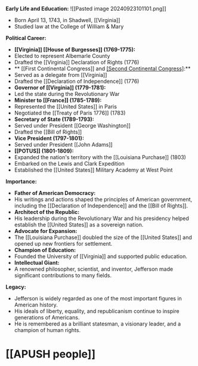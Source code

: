 
**Early Life and Education:**
![[Pasted image 20240923101101.png]]
* Born April 13, 1743, in Shadwell, [[Virginia]]
* Studied law at the College of William & Mary

**Political Career:**

* **[[Virginia]] [[House of Burgesses]] (1769-1775):**
 * Elected to represent Albemarle County
 * Drafted the [[Virginia]] Declaration of Rights (1776)
* ** [[First Continental Congress]] and [[Second Continental Congress]](1775-1776):**
 * Served as a delegate from [[Virginia]]
 * Drafted the [[Declaration of Independence]] (1776)
* **Governor of [[Virginia]] (1779-1781):**
 * Led the state during the Revolutionary War
* **Minister to [[France]] (1785-1789):**
 * Represented the [[United States]] in Paris
 * Negotiated the [[Treaty of Paris 1776]] (1783)
* **Secretary of State (1789-1793):**
 * Served under President [[George Washington]]
 * Drafted the [[Bill of Rights]]
* **Vice President (1797-1801):**
 * Served under President [[John Adams]]
* **[[POTUS]] (1801-1809):**
 * Expanded the nation's territory with the [[Louisiana Purchase]] (1803)
 * Embarked on the Lewis and Clark Expedition
 * Established the [[United States]] Military Academy at West Point

**Importance:**

* **Father of American Democracy:**
 * His writings and actions shaped the principles of American government, including the [[Declaration of Independence]] and the [[Bill of Rights]].
* **Architect of the Republic:**
 * His leadership during the Revolutionary War and his presidency helped establish the [[United States]] as a sovereign nation.
* **Advocate for Expansion:**
 * The [[Louisiana Purchase]] doubled the size of the [[United States]] and opened up new frontiers for settlement.
* **Champion of Education:**
 * Founded the University of [[Virginia]] and supported public education.
* **Intellectual Giant:**
 * A renowned philosopher, scientist, and inventor, Jefferson made significant contributions to many fields.

**Legacy:**

* Jefferson is widely regarded as one of the most important figures in American history.
* His ideals of liberty, equality, and republicanism continue to inspire generations of Americans.
* He is remembered as a brilliant statesman, a visionary leader, and a champion of human rights.
# [[APUSH people]]